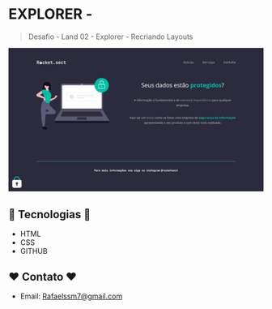 # EXPLORER - 
> Desafio - Land 02 - Explorer - Recriando Layouts

![preview](./images/Print%20do%20desafio%20stage%2002.jpeg)

## 🔧 Tecnologias 🔧

- HTML
- CSS
- GITHUB

## ❤️ Contato ❤️
 
- Email: Rafaelssm7@gmail.com
